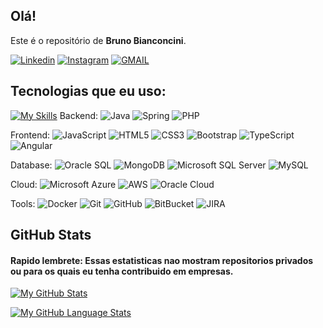 ## Olá! 

Este é o repositório de **Bruno Bianconcini**. 
 
[![Linkedin](https://img.shields.io/badge/LinkedIn-0077B5?style=flat-square&logo=linkedin&logoColor=white)](https://www.linkedin.com/in/brunobianconcini)
[![Instagram](https://img.shields.io/badge/Instagram-E4405F?style=flat-square&logo=instagram&logoColor=white)](https://instagram.com/brunobianconcini)
[![GMAIL](https://img.shields.io/badge/Gmail-D14836?style=flat-square&logo=gmail&logoColor=white)](mailto:samrox2006@gmail.com)

## Tecnologias que eu uso:

[![My Skills](https://skillicons.dev/icons?i=git,github,githubactions,html,css,javascript,typescript,java,spring,maven,gradle,kafka,rabbitmq,jenkins,grafana,linux,docker,k8s,vscode,aws,azure,postgres,mongodb,terraform,docker,postman)](https://skillicons.dev)
Backend: 
![Java](https://img.shields.io/badge/-Java-007396?style=flat-square&logo=java)
![Spring](https://img.shields.io/badge/-Spring-6DB33F?style=flat-square&logo=spring&logoColor=white)
![PHP](https://img.shields.io/badge/PHP-777BB4?style=flat-square&logo=php&logoColor=white)

Frontend:
![JavaScript](https://img.shields.io/badge/-JavaScript-black?style=flat-square&logo=javascript)
![HTML5](https://img.shields.io/badge/-HTML5-E34F26?style=flat-square&logo=html5&logoColor=white)
![CSS3](https://img.shields.io/badge/-CSS3-1572B6?style=flat-square&logo=css3)
![Bootstrap](https://img.shields.io/badge/-Bootstrap-563D7C?style=flat-square&logo=bootstrap)
![TypeScript](https://img.shields.io/badge/-TypeScript-007ACC?style=flat-square&logo=typescript&logoColor=white)
![Angular](https://img.shields.io/badge/-Angular-DD0031?style=flat-square&logo=angular)

Database:
![Oracle SQL](https://img.shields.io/badge/-Oracle-CC2927?style=flat-square&logo=oracle&logoColor=white)
![MongoDB](https://img.shields.io/badge/-MongoDB-black?style=flat-square&logo=mongodb)
![Microsoft SQL Server](https://img.shields.io/badge/-Microsoft%20SQL%20Server-CC2927?style=flat-square&logo=microsoft-sql-server&logoColor=white)
![MySQL](https://img.shields.io/badge/-MySQL-4479A1?style=flat-square&logo=mysql&logoColor=white)

Cloud:
![Microsoft Azure](https://img.shields.io/badge/Microsoft%20Azure-0089D6?style=flat-square&logo=microsoft-azure&logoColor=white)
![AWS](https://img.shields.io/badge/Amazon_AWS-232F3E?style=flat-square&logo=amazon-aws&logoColor=white)
![Oracle Cloud](https://img.shields.io/badge/Oracle%20Cloud-F80000?style=flat-square&logo=oracle&logoColor=white)

Tools:
![Docker](https://img.shields.io/badge/-Docker-2496ED?style=flat-square&logo=docker&logoColor=white)
![Git](https://img.shields.io/badge/-Git-black?style=flat-square&logo=git)
![GitHub](https://img.shields.io/badge/-GitHub-181717?style=flat-square&logo=github)
![BitBucket](https://img.shields.io/badge/-BitBucket-darkblue?style=flat-square&logo=bitbucket)
![JIRA](https://img.shields.io/badge/-JIRA-0052CC?style=flat-square&logo=jira)

## GitHub Stats
#### Rapido lembrete: Essas estatisticas nao mostram repositorios privados ou para os quais eu tenha contribuido em empresas.
[![My GitHub Stats](https://github-readme-stats.vercel.app/api/?username=samrox2006-debug&count_private=true&theme=tokyonight&showicons=true)]()

[![My GitHub Language Stats](https://github-readme-stats.vercel.app/api/top-langs/?username=samrox2006-debug&langs_count=5&theme=tokyonight)]()
